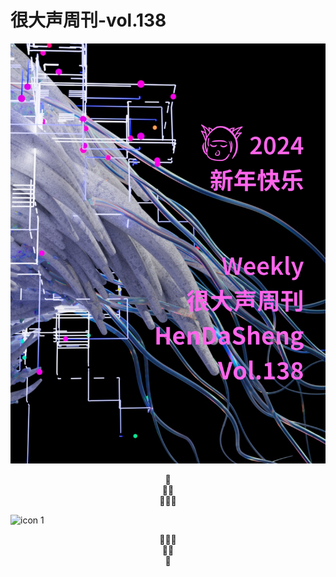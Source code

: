 # 很大声周刊-vol.138
![Alt text](Title_138.png)

<center>
🎊
<br />
🤗🤗
<br />
🎉🎉🎉
</center>

![icon 1](https://github.com/hendasheng/HenDaShengWeekly/assets/20842136/44d2b359-4be5-4835-abc6-ec0c320bd395)

<center>
🎉🎉🎉
<br />
🤗🤗
<br />
🎊
</center>
